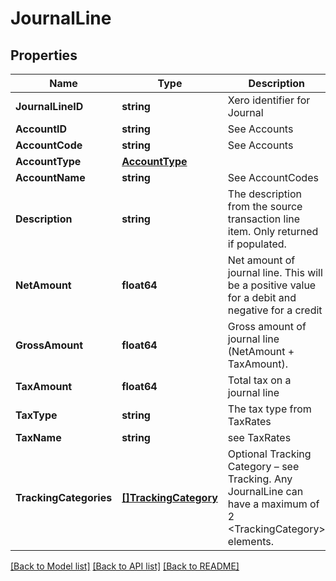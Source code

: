 # JournalLine

## Properties

Name | Type | Description | Notes
------------ | ------------- | ------------- | -------------
**JournalLineID** | **string** | Xero identifier for Journal | [optional] 
**AccountID** | **string** | See Accounts | [optional] 
**AccountCode** | **string** | See Accounts | [optional] 
**AccountType** | [**AccountType**](AccountType.md) |  | [optional] 
**AccountName** | **string** | See AccountCodes | [optional] 
**Description** | **string** | The description from the source transaction line item. Only returned if populated. | [optional] 
**NetAmount** | **float64** | Net amount of journal line. This will be a positive value for a debit and negative for a credit | [optional] 
**GrossAmount** | **float64** | Gross amount of journal line (NetAmount + TaxAmount). | [optional] 
**TaxAmount** | **float64** | Total tax on a journal line | [optional] [readonly] 
**TaxType** | **string** | The tax type from TaxRates | [optional] 
**TaxName** | **string** | see TaxRates | [optional] 
**TrackingCategories** | [**[]TrackingCategory**](TrackingCategory.md) | Optional Tracking Category – see Tracking. Any JournalLine can have a maximum of 2 &lt;TrackingCategory&gt; elements. | [optional] 

[[Back to Model list]](../README.md#documentation-for-models) [[Back to API list]](../README.md#documentation-for-api-endpoints) [[Back to README]](../README.md)


